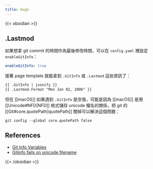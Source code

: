 ```yaml
---
title: Hugo
---
```

{{< obsidian >}}

## .Lastmod

如果想拿 git commit 的時間作為最後修改時間，可以在 `config.yaml` 裡設定 `enableGitInfo`：

```yaml
enableGitInfo: true
```

接著 page template 就能拿到 `.GitInfo` 或 `.Lastmod` 這些資訊了：

```html
{{ .GitInfo | jsonify }}
{{ .Lastmod.Format "Mon Jan 02, 2006" }}
```

但在 [[macOS]] 如果遇到 `.GitInfo` 是空值，可能是因為 [[macOS]] 是用 [[Unicode#NFD|NFD]] 格式儲存 unicode 檔名的關係，把 git 的 [[Git#core.quotePath|quotePath]] 關掉可以解決這個問題：

```shell
git config --global core.quotePath false
```

## References

- [Git Info Variables](https://gohugo.io/variables/git/)
- [Gitinfo fails on unicode filename](https://github.com/gohugoio/hugo/issues/3071)

{{< /obsidian >}}
